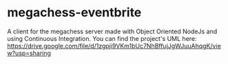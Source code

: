 # megachess-eventbrite
A client for the megachess server made with Object Oriented NodeJs and using Continuous Integration.
You can find the project's UML here: https://drive.google.com/file/d/1zgpji9VKm1bUc7NhBffujJgWJuuAhqgK/view?usp=sharing
